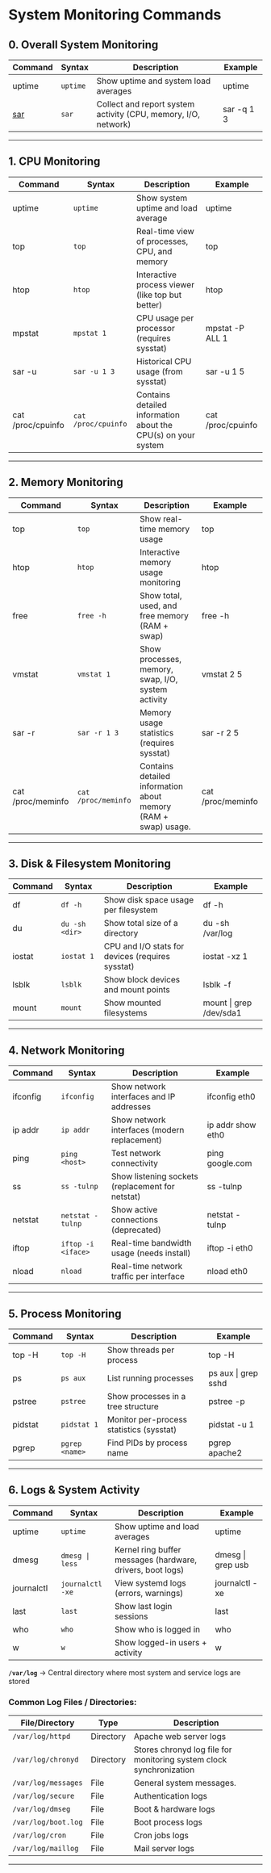 # System Monitoring Commands

## 0. Overall System Monitoring

| Command                  | Syntax   | Description                                                    | Example    |
| ------------------------ | -------- | -------------------------------------------------------------- | ---------- |
| uptime                   | `uptime` | Show uptime and system load averages                           | uptime     |
| [sar](./detailed/sar.md) | `sar`    | Collect and report system activity (CPU, memory, I/O, network) | sar -q 1 3 |

---

## 1. CPU Monitoring

| Command           | Syntax              | Description                                                   | Example           |
| ----------------- | ------------------- | ------------------------------------------------------------- | ----------------- |
| uptime            | `uptime`            | Show system uptime and load average                           | uptime            |
| top               | `top`               | Real-time view of processes, CPU, and memory                  | top               |
| htop              | `htop`              | Interactive process viewer (like top but better)              | htop              |
| mpstat            | `mpstat 1`          | CPU usage per processor (requires sysstat)                    | mpstat -P ALL 1   |
| sar -u            | `sar -u 1 3`        | Historical CPU usage (from sysstat)                           | sar -u 1 5        |
| cat /proc/cpuinfo | `cat /proc/cpuinfo` | Contains detailed information about the CPU(s) on your system | cat /proc/cpuinfo |

---

## 2. Memory Monitoring

| Command           | Syntax              | Description                                                    | Example           |
| ----------------- | ------------------- | -------------------------------------------------------------- | ----------------- |
| top               | `top`               | Show real-time memory usage                                    | top               |
| htop              | `htop`              | Interactive memory usage monitoring                            | htop              |
| free              | `free -h`           | Show total, used, and free memory (RAM + swap)                 | free -h           |
| vmstat            | `vmstat 1`          | Show processes, memory, swap, I/O, system activity             | vmstat 2 5        |
| sar -r            | `sar -r 1 3`        | Memory usage statistics (requires sysstat)                     | sar -r 2 5        |
| cat /proc/meminfo | `cat /proc/meminfo` | Contains detailed information about memory (RAM + swap) usage. | cat /proc/meminfo |

---

## 3. Disk & Filesystem Monitoring

| Command | Syntax         | Description                                      | Example                 |
| ------- | -------------- | ------------------------------------------------ | ----------------------- |
| df      | `df -h`        | Show disk space usage per filesystem             | df -h                   |
| du      | `du -sh <dir>` | Show total size of a directory                   | du -sh /var/log         |
| iostat  | `iostat 1`     | CPU and I/O stats for devices (requires sysstat) | iostat -xz 1            |
| lsblk   | `lsblk`        | Show block devices and mount points              | lsblk -f                |
| mount   | `mount`        | Show mounted filesystems                         | mount \| grep /dev/sda1 |

---

## 4. Network Monitoring

| Command  | Syntax             | Description                                      | Example           |
| -------- | ------------------ | ------------------------------------------------ | ----------------- |
| ifconfig | `ifconfig`         | Show network interfaces and IP addresses         | ifconfig eth0     |
| ip addr  | `ip addr`          | Show network interfaces (modern replacement)     | ip addr show eth0 |
| ping     | `ping <host>`      | Test network connectivity                        | ping google.com   |
| ss       | `ss -tulnp`        | Show listening sockets (replacement for netstat) | ss -tulnp         |
| netstat  | `netstat -tulnp`   | Show active connections (deprecated)             | netstat -tulnp    |
| iftop    | `iftop -i <iface>` | Real-time bandwidth usage (needs install)        | iftop -i eth0     |
| nload    | `nload`            | Real-time network traffic per interface          | nload eth0        |

---

## 5. Process Monitoring

| Command | Syntax         | Description                              | Example             |
| ------- | -------------- | ---------------------------------------- | ------------------- |
| top -H  | `top -H`       | Show threads per process                 | top -H              |
| ps      | `ps aux`       | List running processes                   | ps aux \| grep sshd |
| pstree  | `pstree`       | Show processes in a tree structure       | pstree -p           |
| pidstat | `pidstat 1`    | Monitor per-process statistics (sysstat) | pidstat -u 1        |
| pgrep   | `pgrep <name>` | Find PIDs by process name                | pgrep apache2       |

---

## 6. Logs & System Activity

| Command    | Syntax           | Description                                                | Example           |
| ---------- | ---------------- | ---------------------------------------------------------- | ----------------- |
| uptime     | `uptime`         | Show uptime and load averages                              | uptime            |
| dmesg      | `dmesg \| less`  | Kernel ring buffer messages (hardware, drivers, boot logs) | dmesg \| grep usb |
| journalctl | `journalctl -xe` | View systemd logs (errors, warnings)                       | journalctl -xe    |
| last       | `last`           | Show last login sessions                                   | last              |
| who        | `who`            | Show who is logged in                                      | who               |
| w          | `w`              | Show logged-in users + activity                            | w                 |

**`/var/log`** -> Central directory where most system and service logs are stored

### Common Log Files / Directories:

| File/Directory      | Type      | Description                                                         |
| ------------------- | --------- | ------------------------------------------------------------------- |
| `/var/log/httpd`    | Directory | Apache web server logs                                              |
| `/var/log/chronyd`  | Directory | Stores chronyd log file for monitoring system clock synchronization |
| `/var/log/messages` | File      | General system messages.                                            |
| `/var/log/secure`   | File      | Authentication logs                                                 |
| `/var/log/dmseg`    | File      | Boot & hardware logs                                                |
| `/var/log/boot.log` | File      | Boot process logs                                                   |
| `/var/log/cron`     | File      | Cron jobs logs                                                      |
| `/var/log/maillog`  | File      | Mail server logs                                                    |

---
